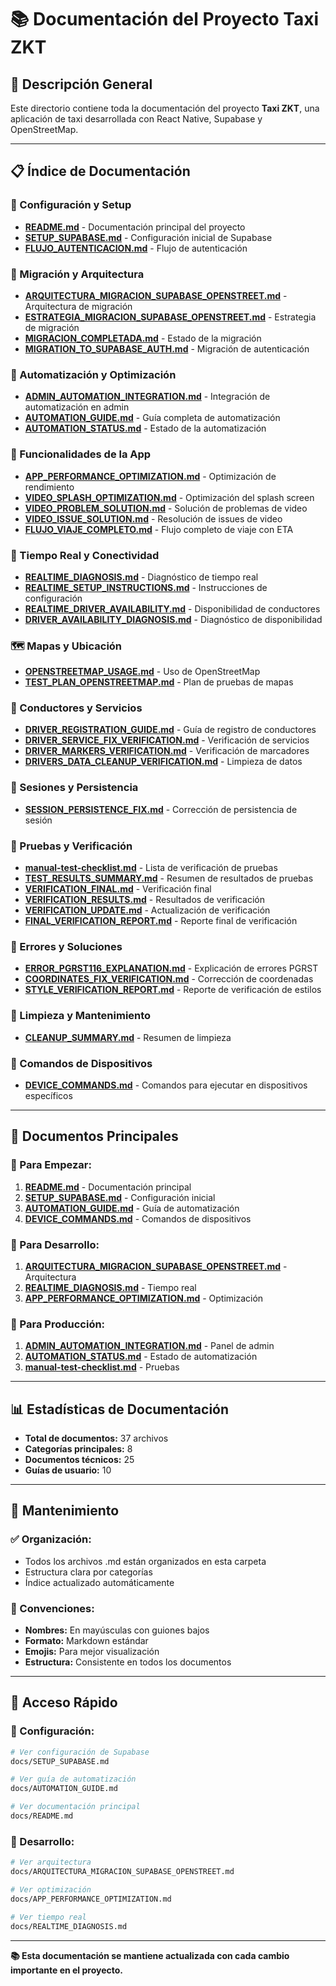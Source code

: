 # 📚 Documentación del Proyecto Taxi ZKT

## 🎯 **Descripción General**

Este directorio contiene toda la documentación del proyecto **Taxi ZKT**, una aplicación de taxi desarrollada con React Native, Supabase y OpenStreetMap.

---

## 📋 **Índice de Documentación**

### **🚀 Configuración y Setup**
- **[README.md](./README.md)** - Documentación principal del proyecto
- **[SETUP_SUPABASE.md](./SETUP_SUPABASE.md)** - Configuración inicial de Supabase
- **[FLUJO_AUTENTICACION.md](./FLUJO_AUTENTICACION.md)** - Flujo de autenticación

### **🔄 Migración y Arquitectura**
- **[ARQUITECTURA_MIGRACION_SUPABASE_OPENSTREET.md](./ARQUITECTURA_MIGRACION_SUPABASE_OPENSTREET.md)** - Arquitectura de migración
- **[ESTRATEGIA_MIGRACION_SUPABASE_OPENSTREET.md](./ESTRATEGIA_MIGRACION_SUPABASE_OPENSTREET.md)** - Estrategia de migración
- **[MIGRACION_COMPLETADA.md](./MIGRACION_COMPLETADA.md)** - Estado de la migración
- **[MIGRATION_TO_SUPABASE_AUTH.md](./MIGRATION_TO_SUPABASE_AUTH.md)** - Migración de autenticación

### **🤖 Automatización y Optimización**
- **[ADMIN_AUTOMATION_INTEGRATION.md](./ADMIN_AUTOMATION_INTEGRATION.md)** - Integración de automatización en admin
- **[AUTOMATION_GUIDE.md](./AUTOMATION_GUIDE.md)** - Guía completa de automatización
- **[AUTOMATION_STATUS.md](./AUTOMATION_STATUS.md)** - Estado de la automatización

### **📱 Funcionalidades de la App**
- **[APP_PERFORMANCE_OPTIMIZATION.md](./APP_PERFORMANCE_OPTIMIZATION.md)** - Optimización de rendimiento
- **[VIDEO_SPLASH_OPTIMIZATION.md](./VIDEO_SPLASH_OPTIMIZATION.md)** - Optimización del splash screen
- **[VIDEO_PROBLEM_SOLUTION.md](./VIDEO_PROBLEM_SOLUTION.md)** - Solución de problemas de video
- **[VIDEO_ISSUE_SOLUTION.md](./VIDEO_ISSUE_SOLUTION.md)** - Resolución de issues de video
- **[FLUJO_VIAJE_COMPLETO.md](./FLUJO_VIAJE_COMPLETO.md)** - Flujo completo de viaje con ETA

### **🔗 Tiempo Real y Conectividad**
- **[REALTIME_DIAGNOSIS.md](./REALTIME_DIAGNOSIS.md)** - Diagnóstico de tiempo real
- **[REALTIME_SETUP_INSTRUCTIONS.md](./REALTIME_SETUP_INSTRUCTIONS.md)** - Instrucciones de configuración
- **[REALTIME_DRIVER_AVAILABILITY.md](./REALTIME_DRIVER_AVAILABILITY.md)** - Disponibilidad de conductores
- **[DRIVER_AVAILABILITY_DIAGNOSIS.md](./DRIVER_AVAILABILITY_DIAGNOSIS.md)** - Diagnóstico de disponibilidad

### **🗺️ Mapas y Ubicación**
- **[OPENSTREETMAP_USAGE.md](./OPENSTREETMAP_USAGE.md)** - Uso de OpenStreetMap
- **[TEST_PLAN_OPENSTREETMAP.md](./TEST_PLAN_OPENSTREETMAP.md)** - Plan de pruebas de mapas

### **🚗 Conductores y Servicios**
- **[DRIVER_REGISTRATION_GUIDE.md](./DRIVER_REGISTRATION_GUIDE.md)** - Guía de registro de conductores
- **[DRIVER_SERVICE_FIX_VERIFICATION.md](./DRIVER_SERVICE_FIX_VERIFICATION.md)** - Verificación de servicios
- **[DRIVER_MARKERS_VERIFICATION.md](./DRIVER_MARKERS_VERIFICATION.md)** - Verificación de marcadores
- **[DRIVERS_DATA_CLEANUP_VERIFICATION.md](./DRIVERS_DATA_CLEANUP_VERIFICATION.md)** - Limpieza de datos

### **🔧 Sesiones y Persistencia**
- **[SESSION_PERSISTENCE_FIX.md](./SESSION_PERSISTENCE_FIX.md)** - Corrección de persistencia de sesión

### **🧪 Pruebas y Verificación**
- **[manual-test-checklist.md](./manual-test-checklist.md)** - Lista de verificación de pruebas
- **[TEST_RESULTS_SUMMARY.md](./TEST_RESULTS_SUMMARY.md)** - Resumen de resultados de pruebas
- **[VERIFICATION_FINAL.md](./VERIFICATION_FINAL.md)** - Verificación final
- **[VERIFICATION_RESULTS.md](./VERIFICATION_RESULTS.md)** - Resultados de verificación
- **[VERIFICATION_UPDATE.md](./VERIFICATION_UPDATE.md)** - Actualización de verificación
- **[FINAL_VERIFICATION_REPORT.md](./FINAL_VERIFICATION_REPORT.md)** - Reporte final de verificación

### **🐛 Errores y Soluciones**
- **[ERROR_PGRST116_EXPLANATION.md](./ERROR_PGRST116_EXPLANATION.md)** - Explicación de errores PGRST
- **[COORDINATES_FIX_VERIFICATION.md](./COORDINATES_FIX_VERIFICATION.md)** - Corrección de coordenadas
- **[STYLE_VERIFICATION_REPORT.md](./STYLE_VERIFICATION_REPORT.md)** - Reporte de verificación de estilos

### **🧹 Limpieza y Mantenimiento**
- **[CLEANUP_SUMMARY.md](./CLEANUP_SUMMARY.md)** - Resumen de limpieza

### **📱 Comandos de Dispositivos**
- **[DEVICE_COMMANDS.md](./DEVICE_COMMANDS.md)** - Comandos para ejecutar en dispositivos específicos

---

## 🎯 **Documentos Principales**

### **📖 Para Empezar:**
1. **[README.md](./README.md)** - Documentación principal
2. **[SETUP_SUPABASE.md](./SETUP_SUPABASE.md)** - Configuración inicial
3. **[AUTOMATION_GUIDE.md](./AUTOMATION_GUIDE.md)** - Guía de automatización
4. **[DEVICE_COMMANDS.md](./DEVICE_COMMANDS.md)** - Comandos de dispositivos

### **🔧 Para Desarrollo:**
1. **[ARQUITECTURA_MIGRACION_SUPABASE_OPENSTREET.md](./ARQUITECTURA_MIGRACION_SUPABASE_OPENSTREET.md)** - Arquitectura
2. **[REALTIME_DIAGNOSIS.md](./REALTIME_DIAGNOSIS.md)** - Tiempo real
3. **[APP_PERFORMANCE_OPTIMIZATION.md](./APP_PERFORMANCE_OPTIMIZATION.md)** - Optimización

### **🚀 Para Producción:**
1. **[ADMIN_AUTOMATION_INTEGRATION.md](./ADMIN_AUTOMATION_INTEGRATION.md)** - Panel de admin
2. **[AUTOMATION_STATUS.md](./AUTOMATION_STATUS.md)** - Estado de automatización
3. **[manual-test-checklist.md](./manual-test-checklist.md)** - Pruebas

---

## 📊 **Estadísticas de Documentación**

- **Total de documentos:** 37 archivos
- **Categorías principales:** 8
- **Documentos técnicos:** 25
- **Guías de usuario:** 10

---

## 🔄 **Mantenimiento**

### **✅ Organización:**
- Todos los archivos .md están organizados en esta carpeta
- Estructura clara por categorías
- Índice actualizado automáticamente

### **📝 Convenciones:**
- **Nombres:** En mayúsculas con guiones bajos
- **Formato:** Markdown estándar
- **Emojis:** Para mejor visualización
- **Estructura:** Consistente en todos los documentos

---

## 🚀 **Acceso Rápido**

### **🔧 Configuración:**
```bash
# Ver configuración de Supabase
docs/SETUP_SUPABASE.md

# Ver guía de automatización
docs/AUTOMATION_GUIDE.md

# Ver documentación principal
docs/README.md
```

### **📱 Desarrollo:**
```bash
# Ver arquitectura
docs/ARQUITECTURA_MIGRACION_SUPABASE_OPENSTREET.md

# Ver optimización
docs/APP_PERFORMANCE_OPTIMIZATION.md

# Ver tiempo real
docs/REALTIME_DIAGNOSIS.md
```

---

**📚 Esta documentación se mantiene actualizada con cada cambio importante en el proyecto.**
